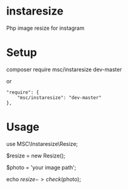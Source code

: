 # instaresize
Php image resize for instagram

# Setup

composer require msc/instaresize dev-master

or

	"require": {
		"msc/instaresize": "dev-master"
	},

# Usage
use MSC\Instaresize\Resize;

$resize = new Resize();

$photo = 'your image path';

echo $resize->check($photo);
